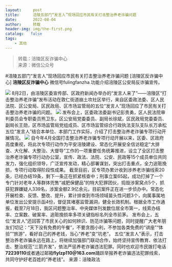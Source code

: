 ```yaml
---
layout:     post
title:      涪陵五部门“发言人”现场回应市民有关打击整治养老诈骗问题
date:       2022-08-04
author:     转载
header-img: img/the-first.png
catalog:   false
tags:
    - 其他
---
```


<blockquote><p>转载：涪陵区反诈骗中心<br>
来源：微信公众号</p></blockquote>

#涪陵五部门“发言人”现场回应市民有关打击整治养老诈骗问题
[涪陵区反诈骗中心]
**涪陵区反诈骗中心**
微信号fulingfanzha
功能介绍涪陵区公安局反诈骗宣传。

![]({{site.baseurl}}/postimg/HIibL1SzT39u0wnpFjCXvKCSP4VOKWyfMeqpvSn7RFMDe4iaCcic97epDtAmOZKLhS9QtU3QGMFSKsZIan5XYNHzQ.png)
8月2日，由涪陵区委宣传部、区政府新闻办举办的“发言人来了”——涪陵区“打击整治养老诈骗”发布活动在敦仁街道崩土坎社区举行，来自区委政法委、区人民法院、区公安局、区民政局、区市场监管局的五位“发言人”现场回应了市民有关打击整治养老诈骗的问题。
![]({{site.baseurl}}/postimg/HIibL1SzT39u0wnpFjCXvKCSP4VOKWyfMxfOERVCiaFvIaWVdsVsJTajweiawJr5QqlePw7BcOsT2g4118yOMqfdw.png)
发布会上，区委政法委副书记彭贵勇，区人民法院审判委员会专职委员熊卫东，区公安局党委委员、副局长徐斌，区民政局党委委员、副局长王勋，区市场监管局党组成员、区市场监管综合行政执法支队支队长万承松五位“发言人”结合本单位、本部门工作实际，介绍了打击整治养老诈骗专项行动开展情况。
![]({{site.baseurl}}/postimg/HIibL1SzT39u0wnpFjCXvKCSP4VOKWyfMVPn8ibMNzEU9ezzwG78oXmzmnm6l8j2P0HiaPXs3yCibhR4pFv0ia8HVSg.png)
自今年4月全国打击整治养老诈骗专项行动开展以来，区委、区政府高度重视，将此次专项行动作为平安涪陵建设、常态化开展安全信访稳定“大排查、大化解、大整治、大督导”工作的一项重要任务统筹推进，设立了全区打击整治养老诈骗专项行动办公室，宣传、政法、法院、公安、民政等15个成员单位共同发力，强化组织领导，广泛宣传发动，精心部署谋划，突出打击重点，全力追赃挽损，专项行动取得阶段性成果。
截至目前，区专项办累计收到涉养老诈骗线索20条，已经办结19条，剩下一条正在抓紧核查中；刑事立案65起，成功打掉了一个专门针对老年人等群体兜售“减肥保健品”的特大犯罪团伙，捣毁涉案窝点5个，抓获犯罪嫌疑人339名，涉案金额2.9亿余元，目前案件正在进一步侦办中。常态化开展检查、反馈、整改、提升，累计排查到市场领域苗头性问题3个，向属事属地单位发出公安提示函4份，督促其堵塞监管漏洞，健全长效机制。根据全市工作通报，截至7月18日，我区问题整治率、中央媒体刊发数位居全市第一，线索办结率、立案数、破案率、追赃挽损率多项关键指标名列全市前茅。
发布会上，五位“发言人”还回答了市民关心的如何辨识、防范诈骗等问题，同时提醒广大老年朋友们切记：“天下没有免费的午餐”，不要贪图小利，不参加各类免费的“讲座”“体验”“旅游”，看好自己的养老钱，当心“养老”变“坑老”。
五位“发言人”表示，打击整治养老诈骗永远在路上，将继续加强部门联动合作，始终坚持宣传教育、依法打击、整治规范“三箭齐发”，依法严惩养老诈骗违法犯罪。同时也欢迎市民拨打电话
**72239110**或者通过邮箱**flylzp110＠163.com**踊跃举报养老诈骗违法犯罪线索，共同守护好老百姓的“养老钱”。
来源：涪陵政法
